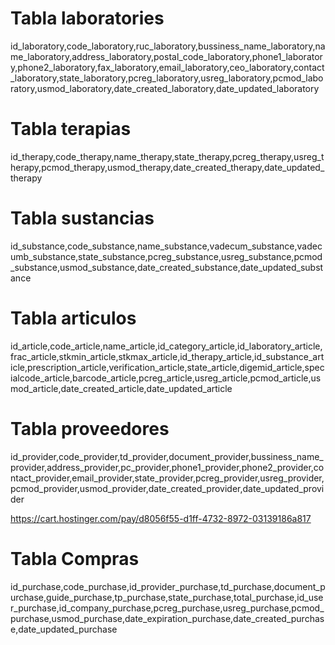 # Tabla laboratories

id_laboratory,code_laboratory,ruc_laboratory,bussiness_name_laboratory,name_laboratory,address_laboratory,postal_code_laboratory,phone1_laboratory,phone2_laboratory,fax_laboratory,email_laboratory,ceo_laboratory,contact_laboratory,state_laboratory,pcreg_laboratory,usreg_laboratory,pcmod_laboratory,usmod_laboratory,date_created_laboratory,date_updated_laboratory

# Tabla terapias

id_therapy,code_therapy,name_therapy,state_therapy,pcreg_therapy,usreg_therapy,pcmod_therapy,usmod_therapy,date_created_therapy,date_updated_therapy

# Tabla sustancias

id_substance,code_substance,name_substance,vadecum_substance,vadecumb_substance,state_substance,pcreg_substance,usreg_substance,pcmod_substance,usmod_substance,date_created_substance,date_updated_substance

# Tabla articulos

id_article,code_article,name_article,id_category_article,id_laboratory_article,frac_article,stkmin_article,stkmax_article,id_therapy_article,id_substance_article,prescription_article,verification_article,state_article,digemid_article,specialcode_article,barcode_article,pcreg_article,usreg_article,pcmod_article,usmod_article,date_created_article,date_updated_article

# Tabla proveedores

id_provider,code_provider,td_provider,document_provider,bussiness_name_provider,address_provider,pc_provider,phone1_provider,phone2_provider,contact_provider,email_provider,state_provider,pcreg_provider,usreg_provider,pcmod_provider,usmod_provider,date_created_provider,date_updated_provider

https://cart.hostinger.com/pay/d8056f55-d1ff-4732-8972-03139186a817

# Tabla Compras

id_purchase,code_purchase,id_provider_purchase,td_purchase,document_purchase,guide_purchase,tp_purchase,state_purchase,total_purchase,id_user_purchase,id_company_purchase,pcreg_purchase,usreg_purchase,pcmod_purchase,usmod_purchase,date_expiration_purchase,date_created_purchase,date_updated_purchase
